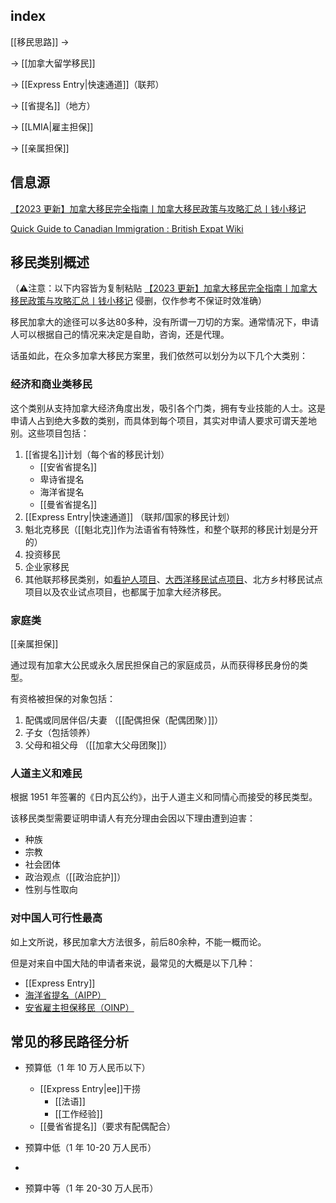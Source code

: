 ## index

[[移民思路]] ->

-> [[加拿大留学移民]]

-> [[Express Entry|快速通道]]（联邦）

-> [[省提名]]（地方）

-> [[LMIA|雇主担保]]

-> [[亲属担保]]

## 信息源

[【2023 更新】加拿大移民完全指南丨加拿大移民政策与攻略汇总丨钱小移记](https://qianxiaoyi.com/canada-immigration/)


[Quick Guide to Canadian Immigration : British Expat Wiki](https://britishexpats.com/wiki/Quick_Guide_to_Canadian_Immigration)


## 移民类别概述

（⚠️注意：以下内容皆为复制粘贴 [【2023 更新】加拿大移民完全指南丨加拿大移民政策与攻略汇总丨钱小移记](https://qianxiaoyi.com/canada-immigration/) 侵删，仅作参考不保证时效准确）

移民加拿大的途径可以多达80多种，没有所谓一刀切的方案。通常情况下，申请人可以根据自己的情况来决定是自助，咨询，还是代理。

话虽如此，在众多加拿大移民方案里，我们依然可以划分为以下几个大类别：

### 经济和商业类移民

这个类别从支持加拿大经济角度出发，吸引各个门类，拥有专业技能的人士。这是申请人占到绝大多数的类别，而具体到每个项目，其实对申请人要求可谓天差地别。这些项目包括：

1.  [[省提名]]计划（每个省的移民计划）
    -   [[安省省提名]]
    -   卑诗省提名
    -   海洋省提名
    -   [[曼省省提名]]
2.  [[Express Entry|快速通道]] （联邦/国家的移民计划）
3.  魁北克移民（[[魁北克]]作为法语省有特殊性，和整个联邦的移民计划是分开的）
4.  投资移民
5.  企业家移民
6.  其他联邦移民类别，如[看护人项目](https://qianxiaoyi.com/caregiver-pilot/)、[大西洋移民试点项目](https://qianxiaoyi.com/atlantic-immigration-pilot-program-aipp/)、北方乡村移民试点项目以及农业试点项目，也都属于加拿大经济移民。

### 家庭类

[[亲属担保]]

通过现有加拿大公民或永久居民担保自己的家庭成员，从而获得移民身份的类型。 

有资格被担保的对象包括：

1.  配偶或同居伴侣/夫妻 （[[配偶担保（配偶团聚）]]）
2.  子女（包括领养） 
3.  父母和祖父母 （[[加拿大父母团聚]]）


### 人道主义和难民

根据 1951 年签署的《日内瓦公约》，出于人道主义和同情心而接受的移民类型。

该移民类型需要证明申请人有充分理由会因以下理由遭到迫害：

-   种族
-   宗教
-   社会团体
-   政治观点（[[政治庇护]]）
-   性别与性取向

### 对中国人可行性最高

如上文所说，移民加拿大方法很多，前后80余种，不能一概而论。

但是对来自中国大陆的申请者来说，最常见的大概是以下几种：

-   [[Express Entry]]
-   [海洋省提名（AIPP）](https://qianxiaoyi.com/atlantic-immigration-pilot-program-aipp/)
-   [安省雇主担保移民（OINP）](https://qianxiaoyi.com/canada-oinp/) 

## 常见的移民路径分析

- 预算低（1 年 10 万人民币以下）
	- [[Express Entry|ee]]干捞
		- [[法语]]
		- [[工作经验]]
	- [[曼省省提名]]（要求有配偶配合）

- 预算中低（1 年 10-20 万人民币）
- 

- 预算中等（1 年 20-30 万人民币）
